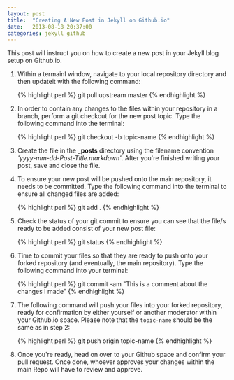 ```yaml
---
layout: post
title:  "Creating A New Post in Jekyll on Github.io"
date:   2013-08-18 20:37:00
categories: jekyll github
---
```


This post will instruct you on how to create a new post in your Jekyll blog setup on Github.io.

1. Within a termainl window, navigate to your local repository directory and then updateit with the following command:

    {% highlight perl %}
        git pull upstream master
    {% endhighlight %}

2. In order to contain any changes to the files within your repository in a branch, perform a git checkout for the new post topic. Type the following command into the terminal:

	{% highlight perl %}
    	git checkout -b topic-name
    {% endhighlight %}

4. Create the file in the **_posts** directory using the filename convention *'yyyy-mm-dd-Post-Title.markdown'*. After you're finished writing your post, save and close the file.

5. To ensure your new post will be pushed onto the main repository, it needs to be committed. Type the following command into the terminal to ensure all changed files are added:
    
    {% highlight perl %}
    	git add .
    {% endhighlight %}

6. Check the status of your git commit to ensure you can see that the file/s ready to be added consist of your new post file:
    	
	{% highlight perl %}
    	git status
    {% endhighlight %}

7. Time to commit your files so that they are ready to push onto your forked repository (and eventually, the main repository). Type the following command into your terminal:

	{% highlight perl %}
    	git commit -am "This is a comment about the changes I made"
    {% endhighlight %}

8. The following command will push your files into your forked repository, ready for confirmation by either yourself or another moderator within your Github.io space. Please note that the `topic-name` should be the same as in step 2:

	{% highlight perl %}
    	git push origin topic-name
    {% endhighlight %}

9. Once you're ready, head on over to your Github space and confirm your pull request. Once done, whoever approves your changes within the main Repo will have to review and approve.